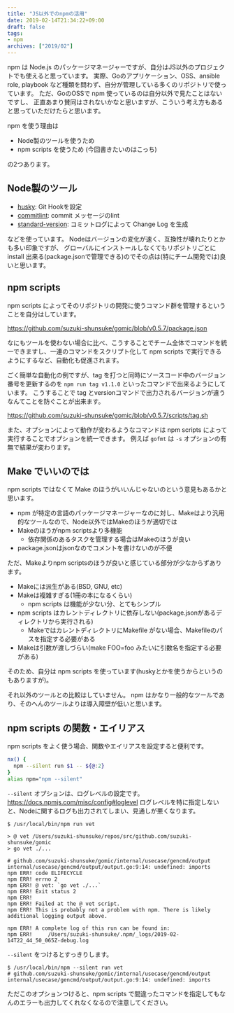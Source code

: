 ```yaml
---
title: "JS以外でのnpmの活用"
date: 2019-02-14T21:34:22+09:00
draft: false
tags:
- npm
archives: ["2019/02"]
---
```


npm は Node.js のパッケージマネージャーですが、自分はJS以外のプロジェクトでも使えると思っています。
実際、Goのアプリケーション、OSS、ansible role, playbook など種類を問わず、自分が管理している多くのリポジトリで使っています。
ただ、GoのOSSで npm 使っているのは自分以外で見たことはないですし、
正直あまり賛同はされないかなと思いますが、こういう考え方もあると思っていただけたらと思います。

npm を使う理由は

* Node製のツールを使うため
* npm scripts を使うため (今回書きたいのはこっち)

の2つあります。

## Node製のツール

* [husky](https://github.com/typicode/husky): Git Hookを設定
* [commitlint](https://conventional-changelog.github.io/commitlint/#/): commit メッセージのlint
* [standard-version](https://github.com/conventional-changelog/standard-version): コミットログによって Change Log を生成

などを使っています。
Nodeはバージョンの変化が速く、互換性が壊れたりとかも多い印象ですが、
グローバルにインストールしなくてもリポジトリごとに install 出来る(package.jsonで管理できる)のでその点は(特にチーム開発では)良いと思います。

## npm scripts

npm scripts によってそのリポジトリの開発に使うコマンド群を管理するということを自分はしています。

https://github.com/suzuki-shunsuke/gomic/blob/v0.5.7/package.json

なにもツールを使わない場合に比べ、こうすることでチーム全体でコマンドを統一できますし、一連のコマンドをスクリプト化して npm scripts で実行できるようにするなど、自動化も促進されます。

ごく簡単な自動化の例ですが、tag を打つと同時にソースコード中のバージョン番号を更新するのを `npm run tag v1.1.0` といったコマンドで出来るようにしています。
こうすることで tag とversionコマンドで出力されるバージョンが違うなんてことを防ぐことが出来ます。

https://github.com/suzuki-shunsuke/gomic/blob/v0.5.7/scripts/tag.sh

また、オプションによって動作が変わるようなコマンドは npm scripts によって実行することでオプションを統一できます。
例えば `gofmt` は `-s` オプションの有無で結果が変わります。

## Make でいいのでは

npm scripts ではなくて Make のほうがいいんじゃないのという意見もあるかと思います。

* npm が特定の言語のパッケージマネージャーなのに対し、Makeはより汎用的なツールなので、Node以外ではMakeのほうが適切では
* Makeのほうがnpm scriptsより多機能
  * 依存関係のあるタスクを管理する場合はMakeのほうが良い
* package.jsonはjsonなのでコメントを書けないのが不便

ただ、Makeよりnpm scriptsのほうが良いと感じている部分が少なからずあります。

* Makeには派生がある(BSD, GNU, etc)
* Makeは複雑すぎる(1冊の本になるくらい)
  * npm scripts は機能が少ない分、とてもシンプル
* npm scripts はカレントディレクトリに依存しない(package.jsonがあるディレクトリから実行される)
  * MakeではカレントディレクトリにMakefile がない場合、Makefileのパスを指定する必要がある
* Makeは引数が渡しづらい(make FOO=foo みたいに引数名を指定する必要がある)

そのため、自分は npm scripts を使っています(huskyとかを使うからというのもありますが)。

それ以外のツールとの比較はしていません。
npm はかなり一般的なツールであり、そのへんのツールよりは導入障壁が低いと思います。

## npm scripts の関数・エイリアス

npm scripts をよく使う場合、関数やエイリアスを設定すると便利です。

```sh
nx() {
  npm --silent run $1 -- ${@:2}
}
alias npm="npm --silent"
```

`--silent` オプションは、ログレベルの設定です。 https://docs.npmjs.com/misc/config#loglevel
ログレベルを特に指定しないと、Nodeに関するログも出力されてしまい、見通しが悪くなります。

```
$ /usr/local/bin/npm run vet

> @ vet /Users/suzuki-shunsuke/repos/src/github.com/suzuki-shunsuke/gomic
> go vet ./...

# github.com/suzuki-shunsuke/gomic/internal/usecase/gencmd/output
internal/usecase/gencmd/output/output.go:9:14: undefined: imports
npm ERR! code ELIFECYCLE
npm ERR! errno 2
npm ERR! @ vet: `go vet ./...`
npm ERR! Exit status 2
npm ERR!
npm ERR! Failed at the @ vet script.
npm ERR! This is probably not a problem with npm. There is likely additional logging output above.

npm ERR! A complete log of this run can be found in:
npm ERR!     /Users/suzuki-shunsuke/.npm/_logs/2019-02-14T22_44_50_065Z-debug.log
```

`--silent` をつけるとすっきりします。

```
$ /usr/local/bin/npm --silent run vet
# github.com/suzuki-shunsuke/gomic/internal/usecase/gencmd/output
internal/usecase/gencmd/output/output.go:9:14: undefined: imports
```

ただこのオプションつけると、npm scripts で間違ったコマンドを指定してもなんのエラーも出力してくれなくなるので注意してください。
